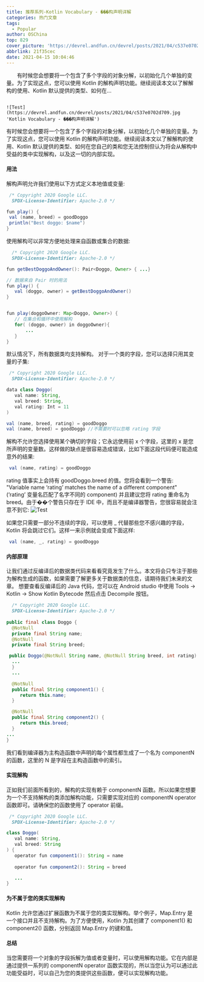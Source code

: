 ```yaml
---
title: 推荐系列-Kotlin Vocabulary - ���构声明详解
categories: 热门文章
tags:
  - Popular
author: OSChina
top: 829
cover_picture: 'https://devrel.andfun.cn/devrel/posts/2021/04/c537e0702d709.jpg'
abbrlink: 21f35cec
date: 2021-04-15 10:04:46
---
```


&emsp;&emsp;有时候您会想要将一个包含了多个字段的对象分解，以初始化几个单独的变量。为了实现这点，您可以使用 Kotlin 的解构声明功能。继续阅读本文以了解解构的使用、Kotlin 默认提供的类型、如何在...
<!-- more -->

                                                                                                                                                                                        ![Test](https://devrel.andfun.cn/devrel/posts/2021/04/c537e0702d709.jpg  'Kotlin Vocabulary - ���构声明详解') 
有时候您会想要将一个包含了多个字段的对象分解，以初始化几个单独的变量。为了实现这点，您可以使用 Kotlin 的解构声明功能。继续阅读本文以了解解构的使用、Kotlin 默认提供的类型、如何在您自己的类和您无法控制但认为将会从解构中受益的类中实现解构，以及这一切的内部实现。 
#### 用法 
解构声明允许我们使用以下方式定义本地值或变量: 
 
 ```java 
  /* Copyright 2020 Google LLC.  
   SPDX-License-Identifier: Apache-2.0 */

fun play() {
  val (name, breed) = goodDoggo
  println("Best doggo: $name")
}

  ``` 
  
使用解构可以非常方便地处理来自函数或集合的数据: 
 
 ```java 
   /* Copyright 2020 Google LLC.  
   SPDX-License-Identifier: Apache-2.0 */

fun getBestDoggoAndOwner(): Pair<Doggo, Owner> { ...}

// 数据来自 Pair 时的用法
fun play() {
    val (doggo, owner) = getBestDoggoAndOwner()
}


fun play(doggoOwner: Map<Doggo, Owner>) {
    // 在集合和循环中使用解构
    for( (doggo, owner) in doggoOwner){
        ...
    }
}

  ``` 
  
默认情况下，所有数据类均支持解构。 
对于一个类的字段，您可以选择只用其变量的子集: 
 
 ```java 
  /* Copyright 2020 Google LLC.  
   SPDX-License-Identifier: Apache-2.0 */

data class Doggo(
    val name: String,
    val breed: String,
    val rating: Int = 11
)

val (name, breed, rating) = goodDoggo
val (name, breed) = goodDoggo //不需要时可以忽略 rating 字段

  ``` 
  
解构不允许您选择使用某个确切的字段；它永远使用前 x 个字段，这里的 x 是您所声明的变量数。这样做的缺点是很容易造成错误，比如下面这段代码便可能造成意外的结果: 
 
 ```java 
  val (name, rating) = goodDoggo

  ``` 
  
rating 值事实上会持有 goodDoggo.breed 的值。您将会看到一个警告: "Variable name ‘rating’ matches the name of a different component" (‘rating’ 变量名匹配了名字不同的 component) 并且建议您将 rating 重命名为 breed。由于��个警告只存在于 IDE 中，而且不是编译器警告，您很容易就会注意不到它: 
![Test](https://devrel.andfun.cn/devrel/posts/2021/04/c537e0702d709.jpg  'Kotlin Vocabulary - ���构声明详解') 
 
如果您只需要一部分不连续的字段，可以使用 _ 代替那些您不感兴趣的字段，Kotlin 将会跳过它们。这样一来示例就会变成下面这样: 
 
 ```java 
  val (name, _, rating) = goodDoggo

  ``` 
  
#### 内部原理 
让我们通过反编译后的数据类代码来看看究竟发生了什么。本文将会只专注于那些为解构生成的函数，如果需要了解更多关于数据类的信息，请期待我们未来的文章。 
想要查看反编译后的 Java 代码，您可以在 Android studio 中使用 Tools -> Kotlin -> Show Kotlin Bytecode 然后点击 Decompile 按钮。 
 
 ```java 
   /* Copyright 2020 Google LLC.  
   SPDX-License-Identifier: Apache-2.0 */
   
public final class Doggo {
   @NotNull
   private final String name;
   @NotNull
   private final String breed;
 
  public Doggo(@NotNull String name, @NotNull String breed, int rating) {
   ...
   }
   ...

   @NotNull
   public final String component1() {
      return this.name;
   }

   @NotNull
   public final String component2() {
      return this.breed;
   }
...
}

  ``` 
  
我们看到编译器为主构造函数中声明的每个属性都生成了一个名为 componentN 的函数，这里的 N 是字段在主构造函数中的索引。 
#### 实现解构 
正如我们前面所看到的，解构的实现有赖于 componentN 函数。所以如果您想要为一个不支持解构的类添加解构功能，只需要实现对应的 componentN operator 函数即可。请确保您的函数使用了 operator 前缀。 
 
 ```java 
  /* Copyright 2020 Google LLC.  
   SPDX-License-Identifier: Apache-2.0 */

class Doggo(
    val name: String,
    val breed: String
) {
    operator fun component1(): String = name
    
    operator fun component2(): String = breed

    ...
}

  ``` 
  
#### 为不属于您的类实现解构 
Kotlin 允许您通过扩展函数为不属于您的类实现解构。举个例子，Map.Entry 是一个接口并且不支持解构。为了方便使用，Kotlin 为其创建了 component1() 和 component2() 函数，分别返回 Map.Entry 的键和值。 
#### 总结 
当您需要将一个对象的字段拆解为值或者变量时，可以使用解构功能。它在内部是通过提供一系列的 componentN operator 函数实现的，所以当您认为可以通过此功能受益时，可以自己为您的类提供这些函数，便可以实现解构功能。
                                        